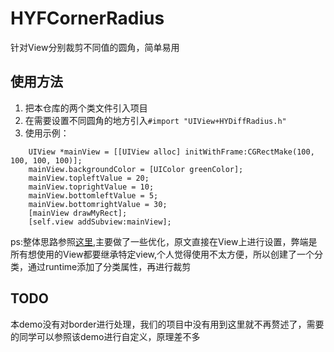# HYFCornerRadius
针对View分别裁剪不同值的圆角，简单易用

## 使用方法
1. 把本仓库的两个类文件引入项目
2. 在需要设置不同圆角的地方引入`#import "UIView+HYDiffRadius.h"` 
3. 使用示例：
```
    UIView *mainView = [[UIView alloc] initWithFrame:CGRectMake(100, 100, 100, 100)];
    mainView.backgroundColor = [UIColor greenColor];
    mainView.topleftValue = 20;
    mainView.toprightValue = 10;
    mainView.bottomleftValue = 5;
    mainView.bottomrightValue = 30;
    [mainView drawMyRect];
    [self.view addSubview:mainView];
```
ps:整体思路参照[这里](https://github.com/MrGCY/AnyCornerRadius),主要做了一些优化，原文直接在View上进行设置，弊端是所有想使用的View都要继承特定view,个人觉得使用不太方便，所以创建了一个分类，通过runtime添加了分类属性，再进行裁剪

## TODO
本demo没有对border进行处理，我们的项目中没有用到这里就不再赘述了，需要的同学可以参照该demo进行自定义，原理差不多
